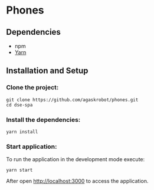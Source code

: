 # Phones

## Dependencies

- npm 
- [Yarn](https://yarnpkg.com/)

## Installation and Setup

### Clone the project:

    git clone https://github.com/agaskrobot/phones.git
    cd dse-spa

### Install the dependencies:

    yarn install

### Start application:

To run the application in the development mode execute:

    yarn start

After open [http://localhost:3000](http://localhost:3000) to access the application.
